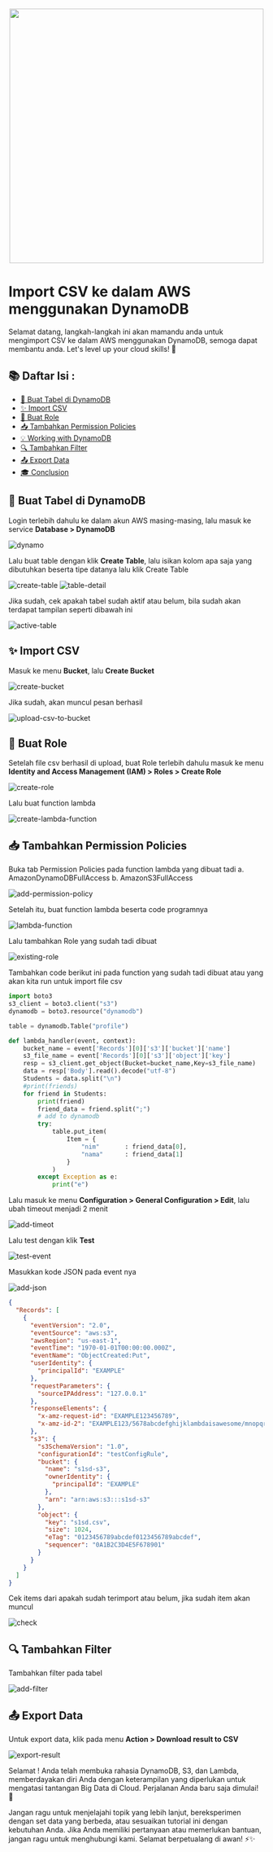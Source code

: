 <h1 align="center">
  <a href="https://skillicons.dev">
    <img src="https://skillicons.dev/icons?i=aws&theme=light" width="500" />
  </a>
</h1>

<h1>Import CSV ke dalam AWS menggunakan DynamoDB</h1>

<p>
  Selamat datang, langkah-langkah ini akan mamandu anda untuk mengimport CSV ke dalam AWS menggunakan DynamoDB, semoga dapat membantu anda. Let's level up your cloud skills! 💪
</p>

## 📚 Daftar Isi :

- [🚀 Buat Tabel di DynamoDB](#-Buat-Tabel-di-DynamoDB)
- [✨ Import CSV](#-Import-CSV)
- [🎉 Buat Role](#-Buat-Role)
- [📥 Tambahkan Permission Policies](#-Tambahkan-Permission-Policies)
- [💡 Working with DynamoDB](#-working-with-dynamodb)
- [🔍 Tambahkan Filter](#-Tambahkan-Filter)
- [📤 Export Data](#-Export-Data)
- [🎓 Conclusion](#-conclusion)

## 🚀 Buat Tabel di DynamoDB

<p>
  Login terlebih dahulu ke dalam akun AWS masing-masing, lalu masuk ke service <b>Database > DynamoDB</b>
</p>

![dynamo](https://github.com/mohlutfifadilah/aws-dynamoDB/blob/master/gambar/dynamo.png)

<p>
  Lalu buat table dengan klik <b>Create Table</b>, lalu isikan kolom apa saja yang dibutuhkan beserta tipe datanya lalu klik Create Table
</p>

![create-table](https://github.com/mohlutfifadilah/aws-dynamoDB/blob/master/gambar/create-table.png)
![table-detail](https://github.com/mohlutfifadilah/aws-dynamoDB/blob/master/gambar/table-detail.png)

<p>
  Jika sudah, cek apakah tabel sudah aktif atau belum, bila sudah akan terdapat tampilan seperti dibawah ini
</p>

![active-table](https://github.com/mohlutfifadilah/aws-dynamoDB/blob/master/gambar/active-table.png)

## ✨ Import CSV

<p>
  Masuk ke menu <b>Bucket</b>, lalu <b>Create Bucket</b>
</p>

![create-bucket](https://github.com/mohlutfifadilah/aws-dynamoDB/blob/master/gambar/create-bucket.png)

<p>
  Jika sudah, akan muncul pesan berhasil
</p>

![upload-csv-to-bucket](https://github.com/mohlutfifadilah/aws-dynamoDB/blob/master/gambar/upload-csv-to-bucket.png)

## 🎉 Buat Role

<p>
  Setelah file csv berhasil di upload, buat Role terlebih dahulu masuk ke menu <b>Identity and Access Management (IAM) > Roles > Create Role</b>
</p>

![create-role](https://github.com/mohlutfifadilah/aws-dynamoDB/blob/master/gambar/create-role.png)

<p>
  Lalu buat function lambda 
</p>

![create-lambda-function](https://github.com/mohlutfifadilah/aws-dynamoDB/blob/master/gambar/create-lambda-function.png)

## 📥 Tambahkan Permission Policies

<p>
  Buka tab Permission Policies pada function lambda yang dibuat tadi
  a.  AmazonDynamoDBFullAccess
  b.  AmazonS3FullAccess
</p>

![add-permission-policy](https://github.com/mohlutfifadilah/aws-dynamoDB/blob/master/gambar/add-permission-policy.png)

<p>
  Setelah itu, buat function lambda beserta code programnya
</p>

![lambda-function](https://github.com/mohlutfifadilah/aws-dynamoDB/blob/master/gambar/lambda-function.png)

<p>
  Lalu tambahkan Role yang sudah tadi dibuat
</p>

![existing-role](https://github.com/mohlutfifadilah/aws-dynamoDB/blob/master/gambar/existing-role.png)

<p>
  Tambahkan code berikut ini pada function yang sudah tadi dibuat atau yang akan kita run untuk import file csv
</p>

```python
import boto3
s3_client = boto3.client("s3")
dynamodb = boto3.resource("dynamodb")

table = dynamodb.Table("profile")

def lambda_handler(event, context):
    bucket_name = event['Records'][0]['s3']['bucket']['name']
    s3_file_name = event['Records'][0]['s3']['object']['key']
    resp = s3_client.get_object(Bucket=bucket_name,Key=s3_file_name)
    data = resp['Body'].read().decode("utf-8")
    Students = data.split("\n")
    #print(friends)
    for friend in Students:
        print(friend)
        friend_data = friend.split(";")
        # add to dynamodb
        try:
            table.put_item(
                Item = {
                    "nim"       : friend_data[0],
                    "nama"      : friend_data[1]
                }
            )
        except Exception as e:
            print("e")
```

<p>
  Lalu masuk ke menu <b>Configuration > General Configuration > Edit</b>, lalu ubah timeout menjadi 2 menit
</p>

![add-timeot](https://github.com/mohlutfifadilah/aws-dynamoDB/blob/master/gambar/add-timeot.png)

<p>
  Lalu test dengan klik <b>Test</b>
</p>

![test-event](https://github.com/mohlutfifadilah/aws-dynamoDB/blob/master/gambar/test-event.png)

<p>
  Masukkan kode JSON pada event nya
</p>

![add-json](https://github.com/mohlutfifadilah/aws-dynamoDB/blob/master/gambar/add-json.png)

```json
{
  "Records": [
    {
      "eventVersion": "2.0",
      "eventSource": "aws:s3",
      "awsRegion": "us-east-1",
      "eventTime": "1970-01-01T00:00:00.000Z",
      "eventName": "ObjectCreated:Put",
      "userIdentity": {
        "principalId": "EXAMPLE"
      },
      "requestParameters": {
        "sourceIPAddress": "127.0.0.1"
      },
      "responseElements": {
        "x-amz-request-id": "EXAMPLE123456789",
        "x-amz-id-2": "EXAMPLE123/5678abcdefghijklambdaisawesome/mnopqrstuvwxyzABCDEFGH"
      },
      "s3": {
        "s3SchemaVersion": "1.0",
        "configurationId": "testConfigRule",
        "bucket": {
          "name": "s1sd-s3",
          "ownerIdentity": {
            "principalId": "EXAMPLE"
          },
          "arn": "arn:aws:s3:::s1sd-s3"
        },
        "object": {
          "key": "s1sd.csv",
          "size": 1024,
          "eTag": "0123456789abcdef0123456789abcdef",
          "sequencer": "0A1B2C3D4E5F678901"
        }
      }
    }
  ]
}
```

<p>
  Cek items dari apakah sudah terimport atau belum, jika sudah item akan muncul
</p>

![check](https://github.com/mohlutfifadilah/aws-dynamoDB/blob/master/gambar/check.png)

## 🔍 Tambahkan Filter

<p>
  Tambahkan filter pada tabel
</p>

![add-filter](https://github.com/mohlutfifadilah/aws-dynamoDB/blob/master/gambar/add-filter.png)

## 📤 Export Data

<p>
  Untuk export data, klik pada menu <b>Action > Download result to CSV</b> 
</p>

![export-result](https://github.com/mohlutfifadilah/aws-dynamoDB/blob/master/gambar/export-result.png)

Selamat ! Anda telah membuka rahasia DynamoDB, S3, dan Lambda, memberdayakan diri Anda dengan keterampilan yang diperlukan untuk mengatasi tantangan Big Data di Cloud. Perjalanan Anda baru saja dimulai! 🚀

Jangan ragu untuk menjelajahi topik yang lebih lanjut, bereksperimen dengan set data yang berbeda, atau sesuaikan tutorial ini dengan kebutuhan Anda. Jika Anda memiliki pertanyaan atau memerlukan bantuan, jangan ragu untuk menghubungi kami. Selamat berpetualang di awan! ⚡️✨
